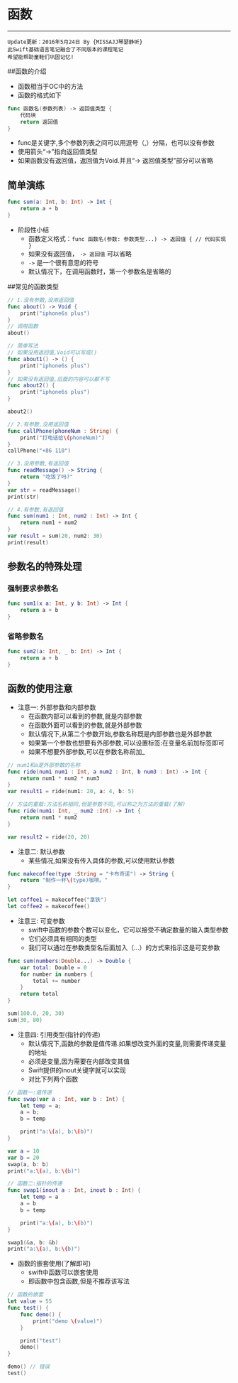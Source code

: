 # 函数

---
```objc
Update更新：2016年5月24日 By {MISSAJJ琴瑟静听}
此Swift基础语言笔记融合了不同版本的课程笔记
希望能帮助童鞋们巩固记忆!
```
##函数的介绍

- 函数相当于OC中的方法
- 函数的格式如下

```swift
func 函数名(参数列表) -> 返回值类型 {
    代码块
    return 返回值
}
```
- func是关键字,多个参数列表之间可以用逗号（,）分隔，也可以没有参数
- 使用箭头“->”指向返回值类型
- 如果函数没有返回值，返回值为Void.并且“-> 返回值类型”部分可以省略

## 简单演练

```swift
func sum(a: Int, b: Int) -> Int {
    return a + b
}
```

* 阶段性小结
    * 函数定义格式：`func 函数名(参数: 参数类型...) -> 返回值 { // 代码实现 }`
    * 如果没有返回值， `-> 返回值` 可以省略
    * `->` 是一个很有意思的符号
    * 默认情况下，在调用函数时，第一个参数名是省略的

##常见的函数类型
```swift
// 1.没有参数,没用返回值
func about() -> Void {
    print("iphone6s plus")
}
// 调用函数
about()

// 简单写法
// 如果没用返回值,Void可以写成()
func about1() -> () {
    print("iphone6s plus")
}
// 如果没有返回值,后面的内容可以都不写
func about2() {
    print("iphone6s plus")
}

about2()

// 2.有参数,没用返回值
func callPhone(phoneNum : String) {
    print("打电话给\(phoneNum)")
}
callPhone("+86 110")

// 3.没用参数,有返回值
func readMessage() -> String {
    return "吃饭了吗?"
}
var str = readMessage()
print(str)

// 4.有参数,有返回值
func sum(num1 : Int, num2 : Int) -> Int {
    return num1 + num2
}
var result = sum(20, num2: 30)
print(result)
```
## 参数名的特殊处理

### 强制要求参数名

```swift
func sum1(x a: Int, y b: Int) -> Int {
    return a + b
}
```

### 省略参数名

```swift
func sum2(a: Int, _ b: Int) -> Int {
    return a + b
}
```

## 函数的使用注意

- 注意一: 外部参数和内部参数
  - 在函数内部可以看到的参数,就是内部参数
  - 在函数外面可以看到的参数,就是外部参数
  - 默认情况下,从第二个参数开始,参数名称既是内部参数也是外部参数
  - 如果第一个参数也想要有外部参数,可以设置标签:在变量名前加标签即可
  - 如果不想要外部参数,可以在参数名称前加_

```swift
// num1和a是外部参数的名称
func ride(num1 num1 : Int, a num2 : Int, b num3 : Int) -> Int {
    return num1 * num2 * num3
}
var result1 = ride(num1: 20, a: 4, b: 5)

// 方法的重载:方法名称相同,但是参数不同,可以称之为方法的重载(了解)
func ride(num1: Int, _ num2 :Int) -> Int {
    return num1 * num2
}

var result2 = ride(20, 20)
```
- 注意二: 默认参数
  - 某些情况,如果没有传入具体的参数,可以使用默认参数

```swift
func makecoffee(type :String = "卡布奇诺") -> String {
    return "制作一杯\(type)咖啡。"
}

let coffee1 = makecoffee("拿铁")
let coffee2 = makecoffee()

```
- 注意三: 可变参数
  - swift中函数的参数个数可以变化，它可以接受不确定数量的输入类型参数
  - 它们必须具有相同的类型
  - 我们可以通过在参数类型名后面加入（...）的方式来指示这是可变参数

```swift
func sum(numbers:Double...) -> Double {
    var total: Double = 0
    for number in numbers {
        total += number
    }
    return total
}

sum(100.0, 20, 30)
sum(30, 80)
```
- 注意四: 引用类型(指针的传递)
  - 默认情况下,函数的参数是值传递.如果想改变外面的变量,则需要传递变量的地址
  - 必须是变量,因为需要在内部改变其值
  - Swift提供的inout关键字就可以实现
  - 对比下列两个函数

```swift
// 函数一:值传递
func swap(var a : Int, var b : Int) {
    let temp = a;
    a = b;
    b = temp

    print("a:\(a), b:\(b)")
}

var a = 10
var b = 20
swap(a, b: b)
print("a:\(a), b:\(b)")

// 函数二:指针的传递
func swap1(inout a : Int, inout b : Int) {
    let temp = a
    a = b
    b = temp

    print("a:\(a), b:\(b)")
}

swap1(&a, b: &b)
print("a:\(a), b:\(b)")
```
- 函数的嵌套使用(了解即可)
  - swift中函数可以嵌套使用
  - 即函数中包含函数,但是不推荐该写法

```swift
// 函数的嵌套
let value = 55
func test() {
    func demo() {
        print("demo \(value)")
    }

    print("test")
    demo()
}

demo() // 错误
test()

```
